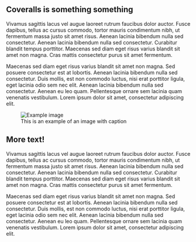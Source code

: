 ## Coveralls is something something

Vivamus sagittis lacus vel augue laoreet rutrum faucibus dolor auctor. Fusce
dapibus, tellus ac cursus commodo, tortor mauris condimentum nibh, ut fermentum
massa justo sit amet risus. Aenean lacinia bibendum nulla sed consectetur.
Aenean lacinia bibendum nulla sed consectetur. Curabitur blandit tempus
porttitor. Maecenas sed diam eget risus varius blandit sit amet non magna. Cras
mattis consectetur purus sit amet fermentum.

Maecenas sed diam eget risus varius blandit sit amet non magna. Sed posuere
consectetur est at lobortis. Aenean lacinia bibendum nulla sed consectetur.
Duis mollis, est non commodo luctus, nisi erat porttitor ligula, eget lacinia
odio sem nec elit. Aenean lacinia bibendum nulla sed consectetur. Aenean eu leo
quam. Pellentesque ornare sem lacinia quam venenatis vestibulum. Lorem ipsum
dolor sit amet, consectetur adipiscing elit.

<figure>
  <img src="/coveralls-example.jpg" alt="Example image" />
  <figcaption>This is an example of an image with caption</figcaption>
</figure>

## More text!

Vivamus sagittis lacus vel augue laoreet rutrum faucibus dolor auctor. Fusce
dapibus, tellus ac cursus commodo, tortor mauris condimentum nibh, ut fermentum
massa justo sit amet risus. Aenean lacinia bibendum nulla sed consectetur.
Aenean lacinia bibendum nulla sed consectetur. Curabitur blandit tempus
porttitor. Maecenas sed diam eget risus varius blandit sit amet non magna. Cras
mattis consectetur purus sit amet fermentum.

Maecenas sed diam eget risus varius blandit sit amet non magna. Sed posuere
consectetur est at lobortis. Aenean lacinia bibendum nulla sed consectetur.
Duis mollis, est non commodo luctus, nisi erat porttitor ligula, eget lacinia
odio sem nec elit. Aenean lacinia bibendum nulla sed consectetur. Aenean eu leo
quam. Pellentesque ornare sem lacinia quam venenatis vestibulum. Lorem ipsum
dolor sit amet, consectetur adipiscing elit.
